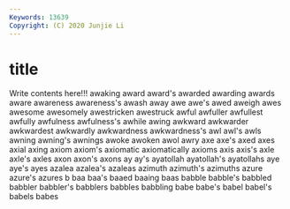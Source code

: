 ```yaml
---
Keywords: 13639
Copyright: (C) 2020 Junjie Li
---
```


# title

Write contents here!!!
awaking 
award 
award's 
awarded 
awarding 
awards
aware 
awareness 
awareness's 
awash 
away 
awe 
awe's 
awed 
aweigh 
awes
awesome 
awesomely 
awestricken 
awestruck 
awful 
awfuller 
awfullest 
awfully 
awfulness 
awfulness's
awhile 
awing 
awkward 
awkwarder 
awkwardest 
awkwardly 
awkwardness 
awkwardness's 
awl 
awl's
awls 
awning 
awning's 
awnings 
awoke 
awoken 
awol 
awry 
axe 
axe's
axed 
axes 
axial 
axing 
axiom 
axiom's 
axiomatic 
axiomatically 
axioms 
axis
axis's 
axle 
axle's 
axles 
axon 
axon's 
axons 
ay 
ay's 
ayatollah
ayatollah's 
ayatollahs 
aye 
aye's 
ayes 
azalea 
azalea's 
azaleas 
azimuth 
azimuth's
azimuths 
azure 
azure's 
azures 
b 
baa 
baa's 
baaed 
baaing 
baas
babble 
babble's 
babbled 
babbler 
babbler's 
babblers 
babbles 
babbling 
babe 
babe's
babel 
babel's 
babels 
babes 
